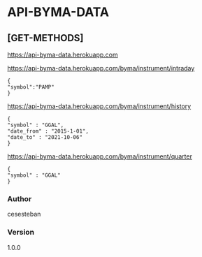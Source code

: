 # API-BYMA-DATA

## [GET-METHODS]

https://api-byma-data.herokuapp.com

https://api-byma-data.herokuapp.com/byma/instrument/intraday
```
{
"symbol":"PAMP"
}
```
https://api-byma-data.herokuapp.com/byma/instrument/history
```
{
"symbol" : "GGAL",
"date_from" : "2015-1-01",
"date_to" : "2021-10-06"
}
```
https://api-byma-data.herokuapp.com/byma/instrument/quarter
```
{
"symbol" : "GGAL"
}
```
### Author

cesesteban

### Version

1.0.0
